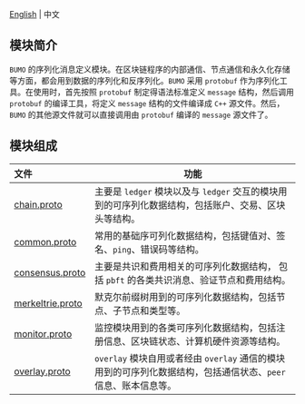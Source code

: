 [English](README.md) | 中文

## 模块简介
`BUMO` 的序列化消息定义模块。在区块链程序的内部通信、节点通信和永久化存储等方面，都会用到数据的序列化和反序列化。`BUMO` 采用 `protobuf` 作为序列化工具。在使用时，首先按照 `protobuf` 制定得语法标准定义 `message` 结构，然后调用 `protobuf` 的编译工具，将定义 `message` 结构的文件编译成 `C++` 源文件。然后，`BUMO` 的其他源文件就可以直接调用由 `protobuf` 编译的 `message` 源文件了。


## 模块组成
文件 | 功能
|:--- | ---
[chain.proto](./chain.proto)           | 主要是 `ledger` 模块以及与 `ledger` 交互的模块用到的可序列化数据结构，包括账户、交易、区块头等结构。
[common.proto](./common.proto)         | 常用的基础序可列化数据结构，包括键值对、签名、`ping`、错误码等结构。
[consensus.proto](./consensus.proto)   | 主要是共识和费用相关的可序列化数据结构， 包括 `pbft` 的各类共识消息、验证节点和费用结构。
[merkeltrie.proto](./merkeltrie.proto) | 默克尔前缀树用到的可序列化数据结构，包括节点、子节点和类型等。
[monitor.proto](./monitor.proto)       | 监控模块用到的各类可序列化数据结构，包括注册信息、区块链状态、计算机硬件资源等结构。
[overlay.proto](./overlay.proto)       | `overlay` 模块自用或者经由 `overlay` 通信的模块用到的可序列化数据结构，包括通信状态、`peer` 信息、账本信息等。

